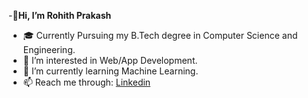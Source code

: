-**👋Hi, I’m Rohith Prakash**
- 🎓 Currently Pursuing my B.Tech degree in Computer Science and Engineering.
- 👀 I’m interested in Web/App Development.
- 🌱 I’m currently learning Machine Learning.
- 📫 Reach me through: [Linkedin](https://www.linkedin.com/in/rohith-prakash-/)

<!---
rohithp7777/rohithp7777 is a ✨ special ✨ repository because its `README.md` (this file) appears on your GitHub profile.
You can click the Preview link to take a look at your changes.
--->
